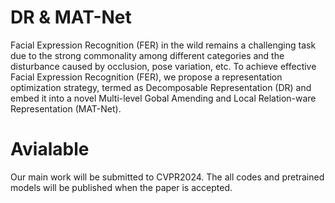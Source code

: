 # DR & MAT-Net
Facial Expression Recognition (FER) in the wild remains a challenging task due to the strong commonality among different categories and the disturbance caused by occlusion, pose variation, etc. To achieve effective Facial Expression Recognition (FER), we propose a representation optimization strategy, termed as Decomposable Representation (DR) and embed it into a novel  Multi-level Gobal Amending and Local Relation-ware Representation (MAT-Net).



# Avialable
Our main work will be submitted to CVPR2024.
The all codes and pretrained models will be published when the paper is accepted.
